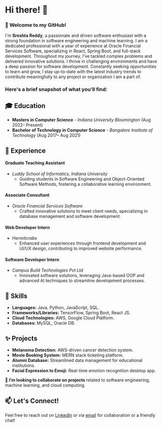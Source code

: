 # Hi there! 👋

### 🌟 **Welcome to my GitHub!**
I'm **Sreshta Reddy**, a passionate and driven software enthusiast with a strong foundation in software engineering and machine learning.
I am a dedicated professional with a year of experience at Oracle Financial Services Software, specializing in React, Spring Boot, and full-stack development. Throughout my journey, I've tackled complex problems and delivered innovative solutions. I thrive in challenging environments and have a deep passion for software development. Constantly seeking opportunities to learn and grow, I stay up-to-date with the latest industry trends to contribute meaningfully to any project or organization I am a part of.

### **Here's a brief snapshot of what you'll find:**
## 🎓 **Education**
- **Masters in Computer Science** - *Indiana University Bloomington*                                                                (Aug 2022– Present)
- **Bachelor of Technology in Computer Science** - *Bangalore Institute of Technology*                                              (Aug 2017– Aug 2021)

## 💼 **Experience**
#### Graduate Teaching Assistant
- *Luddy School of Informatics, Indiana University*
  - Guiding students in Software Engineering and Object-Oriented Software Methods, fostering a collaborative learning environment.
#### Associate Consultant
- *Oracle Financial Services Software*
  - Crafted innovative solutions to meet client needs, specializing in database management and software development.
#### Web Developer Intern
- *Hermitcrabs*
  - Enhanced user experiences through frontend development and UI/UX design, contributing to improved website performance.
#### Software Developer Intern
- *Campus Build Technologies Pvt Ltd*
  - Innovated software solutions, leveraging Java-based OOP and advanced AI techniques to streamline development processes.

## 🚀 **Skills**
- **Languages:** Java, Python, JavaScript, SQL.
- **Frameworks/Libraries:** TensorFlow, Spring Boot, React JS.
- **Cloud Technologies:** AWS, Google Cloud Platform.
- **Databases:** MySQL, Oracle DB.

## ✨ **Projects**
- **Melanoma Detection:** AWS-driven cancer detection system.
- **Movie Booking System:** MERN stack ticketing platform.
- **Alumni Database:** Streamlined data management for educational institutions.
- **Facial Expression to Emoji:** Real-time emotion recognition desktop app.

👯 **I’m looking to collaborate on projects** related to software engineering, machine learning, and cloud computing.

## 📫 **Let's Connect!**
Feel free to reach out on [LinkedIn](https://www.linkedin.com/in/sreshta-reddy-424467197/) or via [email](mailto:sreshtareddy001@gmail.com) for collaboration or a friendly chat!
